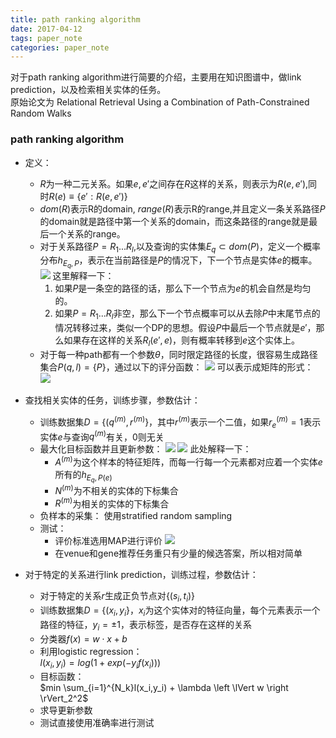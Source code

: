 ```yaml
---
title: path ranking algorithm
date: 2017-04-12
tags: paper_note
categories: paper_note
---
```

对于path ranking algorithm进行简要的介绍，主要用在知识图谱中，做link prediction，以及检索相关实体的任务。  
原始论文为 Relational Retrieval Using a Combination of Path-Constrained Random Walks

<!--more--> 
### path ranking algorithm
* 定义：  
    * $R$为一种二元关系。如果$e,e'$之间存在$R$这样的关系，则表示为$R(e,e')$,同时$R(e) \equiv \{e':R(e,e')\}$
    * $dom(R)$表示R的domain, $range(R)$表示R的range,并且定义一条关系路径$P$的domain就是路径中第一个关系的domain，而这条路径的range就是最后一个关系的range。
    * 对于关系路径$P = R_1...R_l$,以及查询的实体集$E_q \subset dom(P)$，定义一个概率分布$h_{E_q,P}$，表示在当前路径是$P$的情况下，下一个节点是实体$e$的概率。  
      ![](/images/14915566131080.jpg)
      这里解释一下：
      1. 如果$P$是一条空的路径的话，那么下一个节点为$e$的机会自然是均匀的。
      2. 如果$P = R_1...R_l$非空，那么下一个节点概率可以从去除$P$中末尾节点的情况转移过来，类似一个DP的思想。假设$P$中最后一个节点就是$e'$，那么如果存在这样的关系$R_l(e',e)$，则有概率转移到$e$这个实体上。
    * 对于每一种path都有一个参数$\theta$，同时限定路径的长度，很容易生成路径集合$P(q,l) = \{P\}$，通过以下的评分函数：
        ![](/images/14915586880722.jpg)
      可以表示成矩阵的形式： 
      ![](/images/14915590764786.jpg)
* 查找相关实体的任务，训练步骤，参数估计： 
    * 训练数据集$D = \{(q^{(m)},r^{(m)}\}$，其中$r^{(m)}$表示一个二值，如果$r_e^{(m)}=1$表示实体$e$与查询$q^{(m)}$有关，0则无关
    * 最大化目标函数并且更新参数： 
     ![](/images/14915602350793.jpg)
    ![](/images/14915604849035.jpg)
    此处解释一下：  
        * $A^{(m)}$为这个样本的特征矩阵，而每一行每一个元素都对应着一个实体$e$所有的$h_{E_q,P(e)}$
        * $N^{(m)}$为不相关的实体的下标集合
        * $R^{(m)}$为相关的实体的下标集合
    * 负样本的采集： 
        使用stratified random sampling
    * 测试： 
        * 评价标准选用MAP进行评价
        ![](/images/14915618243282.jpg)
        * 在venue和gene推荐任务重只有少量的候选答案，所以相对简单

* 对于特定的关系进行link prediction，训练过程，参数估计： 
    * 对于特定的关系$r$生成正负节点对$\{(s_i,t_i)\}$
    * 训练数据集$D = \{(x_i,y_i\}$，$x_i$为这个实体对的特征向量，每个元素表示一个路径的特征，$y_i = \pm1$，表示标签，是否存在这样的关系
    * 分类器$f(x) = w \cdot x + b$
    * 利用logistic regression：   
        $l(x_i,y_i) = log(1+exp(-y_if(x_i)))$
    * 目标函数：  
        $min \sum_{i=1}^{N_k}l(x_i,y_i) + \lambda \left \lVert w \right \rVert_2^2$
    * 求导更新参数
    * 测试直接使用准确率进行测试


